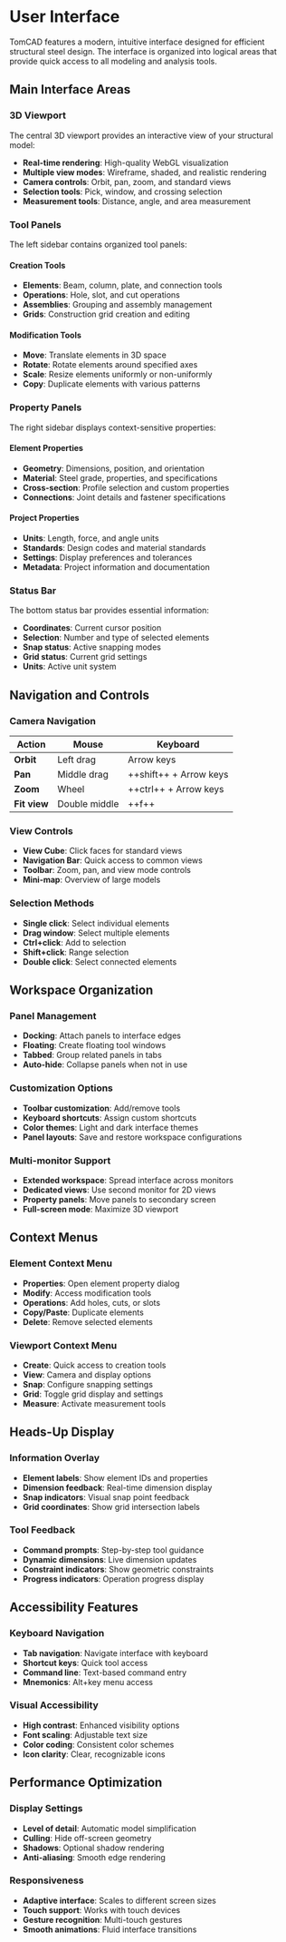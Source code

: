 # User Interface

TomCAD features a modern, intuitive interface designed for efficient structural steel design. The interface is organized into logical areas that provide quick access to all modeling and analysis tools.

## Main Interface Areas

### 3D Viewport
The central 3D viewport provides an interactive view of your structural model:

- **Real-time rendering**: High-quality WebGL visualization
- **Multiple view modes**: Wireframe, shaded, and realistic rendering
- **Camera controls**: Orbit, pan, zoom, and standard views
- **Selection tools**: Pick, window, and crossing selection
- **Measurement tools**: Distance, angle, and area measurement

### Tool Panels
The left sidebar contains organized tool panels:

#### Creation Tools
- **Elements**: Beam, column, plate, and connection tools
- **Operations**: Hole, slot, and cut operations
- **Assemblies**: Grouping and assembly management
- **Grids**: Construction grid creation and editing

#### Modification Tools
- **Move**: Translate elements in 3D space
- **Rotate**: Rotate elements around specified axes
- **Scale**: Resize elements uniformly or non-uniformly
- **Copy**: Duplicate elements with various patterns

### Property Panels
The right sidebar displays context-sensitive properties:

#### Element Properties
- **Geometry**: Dimensions, position, and orientation
- **Material**: Steel grade, properties, and specifications
- **Cross-section**: Profile selection and custom properties
- **Connections**: Joint details and fastener specifications

#### Project Properties
- **Units**: Length, force, and angle units
- **Standards**: Design codes and material standards
- **Settings**: Display preferences and tolerances
- **Metadata**: Project information and documentation

### Status Bar
The bottom status bar provides essential information:

- **Coordinates**: Current cursor position
- **Selection**: Number and type of selected elements
- **Snap status**: Active snapping modes
- **Grid status**: Current grid settings
- **Units**: Active unit system

## Navigation and Controls

### Camera Navigation
| Action | Mouse | Keyboard |
|--------|-------|----------|
| **Orbit** | Left drag | Arrow keys |
| **Pan** | Middle drag | ++shift++ + Arrow keys |
| **Zoom** | Wheel | ++ctrl++ + Arrow keys |
| **Fit view** | Double middle | ++f++ |

### View Controls
- **View Cube**: Click faces for standard views
- **Navigation Bar**: Quick access to common views
- **Toolbar**: Zoom, pan, and view mode controls
- **Mini-map**: Overview of large models

### Selection Methods
- **Single click**: Select individual elements
- **Drag window**: Select multiple elements
- **Ctrl+click**: Add to selection
- **Shift+click**: Range selection
- **Double click**: Select connected elements

## Workspace Organization

### Panel Management
- **Docking**: Attach panels to interface edges
- **Floating**: Create floating tool windows
- **Tabbed**: Group related panels in tabs
- **Auto-hide**: Collapse panels when not in use

### Customization Options
- **Toolbar customization**: Add/remove tools
- **Keyboard shortcuts**: Assign custom shortcuts
- **Color themes**: Light and dark interface themes
- **Panel layouts**: Save and restore workspace configurations

### Multi-monitor Support
- **Extended workspace**: Spread interface across monitors
- **Dedicated views**: Use second monitor for 2D views
- **Property panels**: Move panels to secondary screen
- **Full-screen mode**: Maximize 3D viewport

## Context Menus

### Element Context Menu
- **Properties**: Open element property dialog
- **Modify**: Access modification tools
- **Operations**: Add holes, cuts, or slots
- **Copy/Paste**: Duplicate elements
- **Delete**: Remove selected elements

### Viewport Context Menu
- **Create**: Quick access to creation tools
- **View**: Camera and display options
- **Snap**: Configure snapping settings
- **Grid**: Toggle grid display and settings
- **Measure**: Activate measurement tools

## Heads-Up Display

### Information Overlay
- **Element labels**: Show element IDs and properties
- **Dimension feedback**: Real-time dimension display
- **Snap indicators**: Visual snap point feedback
- **Grid coordinates**: Show grid intersection labels

### Tool Feedback
- **Command prompts**: Step-by-step tool guidance
- **Dynamic dimensions**: Live dimension updates
- **Constraint indicators**: Show geometric constraints
- **Progress indicators**: Operation progress display

## Accessibility Features

### Keyboard Navigation
- **Tab navigation**: Navigate interface with keyboard
- **Shortcut keys**: Quick tool access
- **Command line**: Text-based command entry
- **Mnemonics**: Alt+key menu access

### Visual Accessibility
- **High contrast**: Enhanced visibility options
- **Font scaling**: Adjustable text size
- **Color coding**: Consistent color schemes
- **Icon clarity**: Clear, recognizable icons

## Performance Optimization

### Display Settings
- **Level of detail**: Automatic model simplification
- **Culling**: Hide off-screen geometry
- **Shadows**: Optional shadow rendering
- **Anti-aliasing**: Smooth edge rendering

### Responsiveness
- **Adaptive interface**: Scales to different screen sizes
- **Touch support**: Works with touch devices
- **Gesture recognition**: Multi-touch gestures
- **Smooth animations**: Fluid interface transitions

